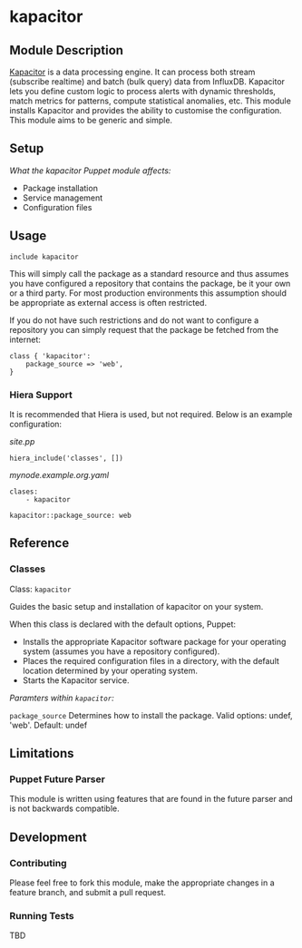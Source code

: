 # kapacitor

## Module Description

[Kapacitor](https://influxdata.com/time-series-platform/kapacitor) is a data processing engine. It can process both stream (subscribe realtime) and batch (bulk query) data from InfluxDB. Kapacitor lets you define custom logic to process alerts with dynamic thresholds, match metrics for patterns, compute statistical anomalies, etc. This module installs Kapacitor and provides the ability to customise the configuration. This module aims to be generic and simple.

## Setup

*What the kapacitor Puppet module affects:*

* Package installation
* Service management
* Configuration files

## Usage

```
include kapacitor
```

This will simply call the package as a standard resource and thus assumes you have configured a repository that contains the package, be it your own or a third party. For most production environments this assumption should be appropriate as external access is often restricted.

If you do not have such restrictions and do not want to configure a repository you can simply request that the package be fetched from the internet:

```
class { 'kapacitor':
    package_source => 'web',
}
```

### Hiera Support

It is recommended that Hiera is used, but not required. Below is an example configuration:

*site.pp*

```
hiera_include('classes', [])
```

*mynode.example.org.yaml*

```
clases:
    - kapacitor

kapacitor::package_source: web
```

## Reference

### Classes

Class: `kapacitor`

Guides the basic setup and installation of kapacitor on your system.

When this class is declared with the default options, Puppet:

* Installs the appropriate Kapacitor software package for your operating system (assumes you have a repository configured).
* Places the required configuration files in a directory, with the default location determined by your operating system.
* Starts the Kapacitor service.

*Paramters within `kapacitor`:*

`package_source`
Determines how to install the package. Valid options: undef, 'web'. Default: undef

## Limitations

### Puppet Future Parser

This module is written using features that are found in the future parser and is not backwards compatible.

## Development

### Contributing

Please feel free to fork this module, make the appropriate changes in a feature branch, and submit a pull request.

### Running Tests

TBD
